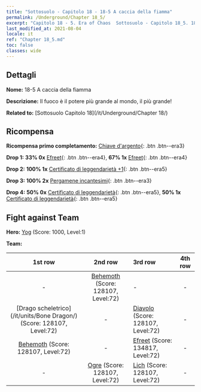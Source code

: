 ```yaml
---
title: "Sottosuolo - Capitolo 18 - 18-5 A caccia della fiamma"
permalink: /Underground/Chapter 18_5/
excerpt: "Capitolo 18 - 5. Era of Chaos  Sottosuolo - Capitolo 18_5. 18-5 A caccia della fiamma"
last_modified_at: 2021-08-04
locale: it
ref: "Chapter 18_5.md"
toc: false
classes: wide
---
```


## Dettagli

 **Nome:** 18-5 A caccia della fiamma

 **Descrizione:** Il fuoco è il potere più grande al mondo, il più grande!

 **Related to:** [Sottosuolo Capitolo 18](/it/Underground/Chapter 18/)

## Ricompensa

 **Ricompensa primo completamento:** [Chiave d'argento](/ItemsIT/con_693/){: .btn .btn--era3}

 **Drop 1:** **33% 0x** [Efreet](/ItemsIT/unt_231/){: .btn .btn--era4}, **67% 1x** [Efreet](/ItemsIT/unt_231/){: .btn .btn--era4}

 **Drop 2:** **100% 1x** [Certificato di leggendarietà +1](/ItemsIT/mat_74/){: .btn .btn--era5}

 **Drop 3:** **100% 2x** [Pergamene incantesimi](/ItemsIT/con_694/){: .btn .btn--era3}

 **Drop 4:** **50% 0x** [Certificato di leggendarietà](/ItemsIT/mat_67/){: .btn .btn--era5}, **50% 1x** [Certificato di leggendarietà](/ItemsIT/mat_67/){: .btn .btn--era5}


## Fight against Team
 **Hero:** [Yog](/it/heroes/Yog/) (Score: 1000, Level:1)

 **Team:**


  | 1st row | 2nd row | 3rd row | 4th row |
  |:----:|:----:|:----|:----:|
  | - | [Behemoth](/it/units/Behemoth/) (Score: 128107, Level:72)  | - | - |
  | [Drago scheletrico](/it/units/Bone Dragon/) (Score: 128107, Level:72)  | - | [Diavolo](/it/units/Devil/) (Score: 128107, Level:72)  | - |
  | [Behemoth](/it/units/Behemoth/) (Score: 128107, Level:72)  | - | [Efreet](/it/units/Efreeti/) (Score: 134817, Level:72)  | - |
  | - | [Ogre](/it/units/Ogre/) (Score: 128107, Level:72)  | [Lich](/it/units/Lich/) (Score: 128107, Level:72)  | - |


